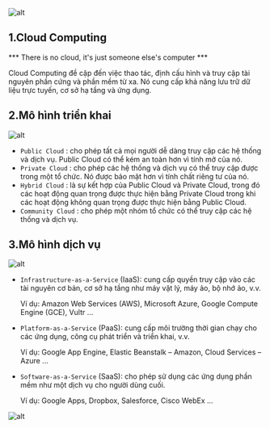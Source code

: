 ![alt](https://images.viblo.asia/19437976-01e2-4bf4-b57b-225a14849e0c.jpg)

## 1.Cloud Computing
*** There is no cloud, it's just someone else's computer ***

Cloud Computing đề cập đến việc thao tác, định cấu hình và truy cập tài nguyên phần cứng và phần mềm từ xa. Nó cung cấp khả năng lưu trữ dữ liệu trực tuyến, cơ sở hạ tầng và ứng dụng.

## 2.Mô hình triển khai
![alt](https://images.viblo.asia/32b5628b-5fbb-486d-b59b-9a406a5b2568.jpg)
- `Public Cloud` : cho phép tất cả mọi người dễ dàng truy cập các hệ thống và dịch vụ. Public Cloud có thể kém an toàn hơn vì tính mở của nó.
- `Private Cloud` : cho phép các hệ thống và dịch vụ có thể truy cập được trong một tổ chức. Nó được bảo mật hơn vì tính chất riêng tư của nó.
- `Hybrid Cloud` : là sự kết hợp của Public Cloud và Private Cloud, trong đó các hoạt động quan trọng được thực hiện bằng Private Cloud trong khi các hoạt động không quan trọng được thực hiện bằng Public Cloud.
- `Community Cloud` : cho phép một nhóm tổ chức có thể truy cập các hệ thống và dịch vụ.

## 3.Mô hình dịch vụ
![alt](https://images.viblo.asia/f5a0d9de-9d1a-4ba7-b1e2-fa176c70b99f.png)
- `Infrastructure-as-a-Service` (IaaS): cung cấp quyền truy cập vào các tài nguyên cơ bản, cơ sở hạ tầng như máy vật lý, máy ảo, bộ nhớ ảo, v.v.

  Ví dụ: Amazon Web Services (AWS), Microsoft Azure, Google Compute Engine (GCE), Vultr ...
- `Platform-as-a-Service` (PaaS): cung cấp môi trường thời gian chạy cho các ứng dụng, công cụ phát triển và triển khai, v.v.
  
  Ví dụ: Google App Engine, Elastic Beanstalk – Amazon, Cloud Services – Azure ...
- `Software-as-a-Service` (SaaS): cho phép sử dụng các ứng dụng phần mềm như một dịch vụ cho người dùng cuối.
  
  Ví dụ: Google Apps, Dropbox, Salesforce, Cisco WebEx ...
  
![alt](https://images.viblo.asia/b0797ff3-1d40-4bc4-9a93-d77299dea316.jpg)
